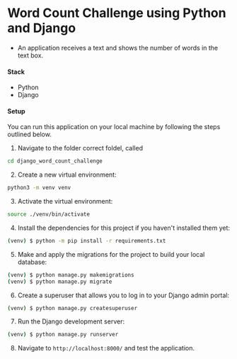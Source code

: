 # Word Count Challenge using Python and Django

- An application receives a text and shows the number of words in the text box.

#### Stack
- Python
- Django

#### Setup
You can run this application on your local machine by following the steps outlined below.

1. Navigate to the folder correct foldel, called 
```bash
cd django_word_count_challenge
```

2. Create a new virtual environment:
```bash
python3 -m venv venv
```

3. Activate the virtual environment:
```bash
source ./venv/bin/activate
```

4. Install the dependencies for this project if you haven't installed them yet:
```bash
(venv) $ python -m pip install -r requirements.txt
```

5. Make and apply the migrations for the project to build your local database:
```bash
(venv) $ python manage.py makemigrations
(venv) $ python manage.py migrate
```

6. Create a superuser that allows you to log in to your Django admin portal:
```bash
(venv) $ python manage.py createsuperuser
```

7. Run the Django development server:
```bash
(venv) $ python manage.py runserver
```

8. Navigate to `http://localhost:8000/` and test the application.
